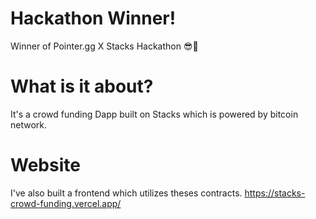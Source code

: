 # Hackathon Winner!
Winner of Pointer.gg X Stacks Hackathon 😎🎊

# What is it about?
It's a crowd funding Dapp built on Stacks which is powered by bitcoin network.

# Website
I've also built a frontend which utilizes theses contracts. https://stacks-crowd-funding.vercel.app/
